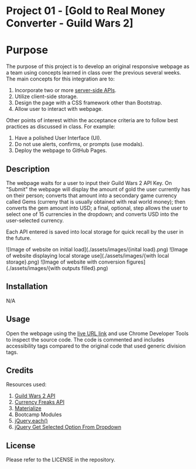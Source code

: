 # Project 01 - [Gold to Real Money Converter - Guild Wars 2]

# Purpose
The purpose of this project is to develop an original responsive webpage as a team using concepts learned in class over the previous several weeks. The main concepts for this integration are to:
1) Incorporate two or more [server-side APIs](https://coding-boot-camp.github.io/full-stack/apis/api-resources).
2) Utilize client-side storage.
3) Design the page with a CSS framework other than Bootstrap.
4) Allow user to interact with webpage.

Other points of interest within the acceptance criteria are to follow best practices as discussed in class. For example:
1) Have a polished User Interface (UI).
2) Do not use alerts, confirms, or prompts (use modals).
3) Deploy the webpage to GitHub Pages.

## Description

The webpage waits for a user to input their Guild Wars 2 API Key. On "Submit" the webpage will display the amount of gold the user currently has on their person; converts that amount into a secondary game currency called Gems (curreny that is usually obtained with real world money); then converts the gem amount into USD; a final, optional, step allows the user to select one of 15 currencies in the dropdown; and converts USD into the user-selected currency.

Each API entered is saved into local storage for quick recall by the user in the future.


![Image of website on initial load](./assets/images/{inital load}.png)
![Image of website displaying local storage use](./assets/images/{with local storage}.png)
![Image of website with conversion figures](./assets/images/{with outputs filled}.png)


## Installation

N/A

## Usage

Open the webpage using the [live URL link](https://mdinkelbach.github.io/gw2-gold-conversion/) and use Chrome Developer Tools to inspect the source code. The code is commented and includes accessibility tags compared to the original code that used generic division tags.


## Credits

Resources used:
1) [Guild Wars 2 API](https://wiki.guildwars2.com/wiki/API:Main)
2) [Currency Freaks API ](https://currencyfreaks.com/documentation.html)
3) [Materialize]() 
4) Bootcamp Modules
5) [jQuery.each()](https://api.jquery.com/jquery.each/#:~:text=each()%2C%20which%20is%20used,corresponding%20array%20value%20each%20time.)
6) [jQuery Get Selected Option From Dropdown](https://stackoverflow.com/questions/10659097/jquery-get-selected-option-from-dropdown)



## License

Please refer to the LICENSE in the repository.
